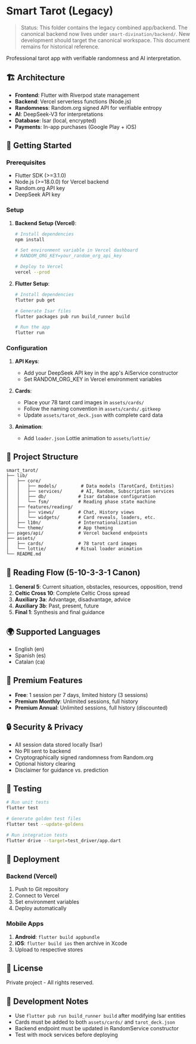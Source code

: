# Smart Tarot (Legacy)

> Status: This folder contains the legacy combined app/backend. The canonical backend now lives under `smart-divination/backend/`. New development should target the canonical workspace. This document remains for historical reference.

Professional tarot app with verifiable randomness and AI interpretation.

## 🏗️ Architecture

- **Frontend**: Flutter with Riverpod state management
- **Backend**: Vercel serverless functions (Node.js)
- **Randomness**: Random.org signed API for verifiable entropy
- **AI**: DeepSeek-V3 for interpretations
- **Database**: Isar (local, encrypted)
- **Payments**: In-app purchases (Google Play + iOS)

## 🚀 Getting Started

### Prerequisites

- Flutter SDK (>=3.1.0)
- Node.js (>=18.0.0) for Vercel backend
- Random.org API key
- DeepSeek API key

### Setup

1. **Backend Setup (Vercel)**:
   ```bash
   # Install dependencies
   npm install
   
   # Set environment variable in Vercel dashboard
   # RANDOM_ORG_KEY=your_random_org_api_key
   
   # Deploy to Vercel
   vercel --prod
   ```

2. **Flutter Setup**:
   ```bash
   # Install dependencies
   flutter pub get
   
   # Generate Isar files
   flutter packages pub run build_runner build
   
   # Run the app
   flutter run
   ```

### Configuration

1. **API Keys**: 
   - Add your DeepSeek API key in the app's AiService constructor
   - Set RANDOM_ORG_KEY in Vercel environment variables

2. **Cards**: 
   - Place your 78 tarot card images in `assets/cards/`
   - Follow the naming convention in `assets/cards/.gitkeep`
   - Update `assets/tarot_deck.json` with complete card data

3. **Animation**:
   - Add `loader.json` Lottie animation to `assets/lottie/`

## 📁 Project Structure

```
smart_tarot/
├── lib/
│   ├── core/
│   │   ├── models/         # Data models (TarotCard, Entities)
│   │   ├── services/       # AI, Random, Subscription services
│   │   ├── db/            # Isar database configuration
│   │   └── fsm/           # Reading phase state machine
│   ├── features/reading/
│   │   ├── views/         # Chat, History views
│   │   └── widgets/       # Card reveals, loaders, etc.
│   ├── l10n/              # Internationalization
│   └── theme/             # App theming
├── pages/api/             # Vercel backend endpoints
├── assets/
│   ├── cards/             # 78 tarot card images
│   └── lottie/           # Ritual loader animation
└── README.md
```

## 🔮 Reading Flow (5-10-3-3-1 Canon)

1. **General 5**: Current situation, obstacles, resources, opposition, trend
2. **Celtic Cross 10**: Complete Celtic Cross spread
3. **Auxiliary 3a**: Advantage, disadvantage, advice
4. **Auxiliary 3b**: Past, present, future
5. **Final 1**: Synthesis and final guidance

## 🌍 Supported Languages

- English (en)
- Spanish (es)
- Catalan (ca)

## 💎 Premium Features

- **Free**: 1 session per 7 days, limited history (3 sessions)
- **Premium Monthly**: Unlimited sessions, full history
- **Premium Annual**: Unlimited sessions, full history (discounted)

## 🔒 Security & Privacy

- All session data stored locally (Isar)
- No PII sent to backend
- Cryptographically signed randomness from Random.org
- Optional history clearing
- Disclaimer for guidance vs. prediction

## 🧪 Testing

```bash
# Run unit tests
flutter test

# Generate golden test files
flutter test --update-goldens

# Run integration tests
flutter drive --target=test_driver/app.dart
```

## 🚀 Deployment

### Backend (Vercel)
1. Push to Git repository
2. Connect to Vercel
3. Set environment variables
4. Deploy automatically

### Mobile Apps
1. **Android**: `flutter build appbundle`
2. **iOS**: `flutter build ios` then archive in Xcode
3. Upload to respective stores

## 📄 License

Private project - All rights reserved.

## 🔧 Development Notes

- Use `flutter pub run build_runner build` after modifying Isar entities
- Cards must be added to both `assets/cards/` and `tarot_deck.json`
- Backend endpoint must be updated in RandomService constructor
- Test with mock services before deploying
